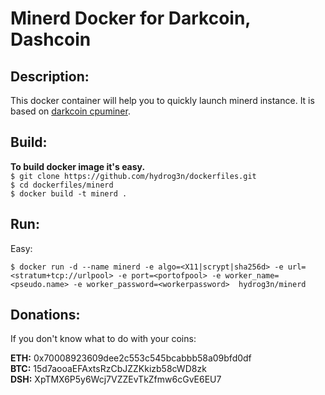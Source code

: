 # Minerd Docker for Darkcoin, Dashcoin

## Description:

This docker container will help you to quickly launch minerd instance.
It is based on [darkcoin cpuminer](https://github.com/elmad/darkcoin-cpuminer-1.3-avx-aes.git). 

## Build:

**To build docker image it's easy.**  
``$ git clone https://github.com/hydrog3n/dockerfiles.git``  
``$ cd dockerfiles/minerd``  
``$ docker build -t minerd .``

## Run:
Easy:

``$ docker run -d --name minerd -e algo=<X11|scrypt|sha256d> -e url=<stratum+tcp://urlpool> -e port=<portofpool> -e worker_name=<pseudo.name> -e worker_password=<workerpassword>  hydrog3n/minerd``

## Donations:

If you don't know what to do with your coins:

**ETH:** 0x70008923609dee2c553c545bcabbb58a09bfd0df  
**BTC:** 15d7aooaEFAxtsRzCbJZZKkizb58cWD8zk  
**DSH:** XpTMX6P5y6Wcj7VZZEvTkZfmw6cGvE6EU7